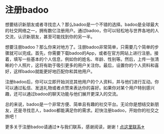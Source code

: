 # 注册badoo

想要结识新朋友或者寻找恋人？那么badoo是一个不错的选择。badoo是全球最大的社交网络之一，拥有数亿注册用户。通过badoo，你可以轻松地与世界各地的人交流，认识新朋友，甚至可能找到你的另一半。

想要注册badoo？那么你来对地方了。注册badoo非常简单，只需要几个简单的步骤就可以完成。首先，你需要下载badoo的App，或者在官方网站上进行注册。接着，填写一些基本的个人信息，例如你的姓名、年龄、性别等。然后，上传一张清晰的个人照片，这将有助于吸引更多的用户关注你。最后，设置你的个人资料和喜好，这样badoo就能更好地匹配你和其他用户。

注册badoo后，你可以立即开始浏览其他用户的个人资料，并与他们进行互动。你可以通过私信、发送礼物或者点赞来表达你的喜好。如果你对某个用户特别感兴趣，还可以通过badoo的聊天功能与他们展开更深入的交流。

总的来说，badoo是一个非常方便、简单且有趣的社交平台。无论你是想结交新朋友，还是寻找恋人，badoo都能满足你的需求。赶快注册badoo，开始你的社交之旅吧！

更多关于注册badoo请通过✈与我们联系，感谢阅读，谢谢！[点这里联系✈](https://w.k02.cc)